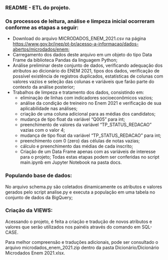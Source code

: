### README - ETL do projeto.
### Os processos de leitura, análise e limpeza inicial ocorreram conforme as etapas a seguir:
- Download do arquivo MICRODADOS_ENEM_2021.csv na página https://www.gov.br/inep/pt-br/acesso-a-informacao/dados-abertos/microdados/enem;
- Carregamento dos dados deste arquivo em um objeto do tipo Data Frame da biblioteca Pandas da linguagem Python;
- Análise preliminar deste conjunto de dados, verificando adequação dos atributos ao dicionário do ENEM 2021, tipos dos dados, verificação de possível existência de registros duplicados, estatísticas de colunas com valores vazios e seleção das colunas e variáveis que farão parte do contexto da análise posterior;
- Trabalhos de limpeza e tratamento dos dados, consistindo em:
  - eliminação de linhas com indicadores socioeconômicos vazios;
  - análise da condição de treineiro no Enem 2021 e verificação de sua aplicabilidade nas análises;
  - criação de uma coluna adicional para as médias dos candidatos;
  - mudança de tipo float da variável “Q005” para int;
  - preenchimento de valores da variável “TP_STATUS_REDACAO” vazias com o valor 4;
  - mudança de tipo float da variável “TP_STATUS_REDACAO” para int;
  - preenchimento com 0 (zero) das células de notas vazias;
  - cálculo e preenchimento das médias de cada inscrito;
  - Criação de um Data Frame apenas com as variáveis de interesse para o projeto;
Todas estas etapas podem ser conferidas no script main.ipynb em Jupyter Notebook na pasta docs.

### Populando base de dados:
No arquivo schema.py são coletados dinamicamente os atributos e valores gerados pelo script analise.py e executa a população em uma tabela no conjunto de dados da BigQuery;

### Criação da VIEWS:
Acessando o projeto, é feita a criação e tradução de novos atributos e valores que serão utilizados nos painéis através do comando em SQL-CASE.

Para melhor compreensão e traduções adicionais, pode ser consultado o arquivo microdados_enem_2021.zip dentro da pasta Dicionário/Dicionário Microdados Enem 2021.xlsx.
